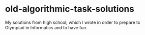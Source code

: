# old-algorithmic-task-solutions
My solutions from high school, which I wrote in order to prepare to Olympiad in Informatics and to have fun.

